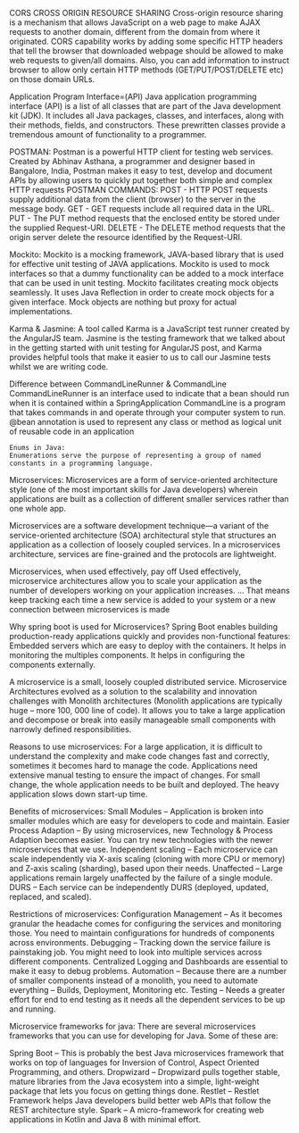 CORS 
CROSS ORIGIN RESOURCE SHARING
 Cross-origin resource sharing is a mechanism that allows JavaScript on a web page to make AJAX requests to another domain, different from the domain from where it originated.
 CORS capability works by adding some specific HTTP headers that tell the browser that downloaded webpage should be allowed to make web requests to given/all domains. Also, you can add information to instruct browser to allow only certain HTTP methods (GET/PUT/POST/DELETE etc) on those domain URLs.
 
 Application Program Interface=(API)
 Java application programming interface (API) is a list of all classes that are part of the Java development kit (JDK). It includes all Java packages, classes, and interfaces, along with their methods, fields, and constructors. These prewritten classes provide a tremendous amount of functionality to a programmer.

POSTMAN:
 Postman is a powerful HTTP client for testing web services. Created by Abhinav Asthana, a programmer and designer based in Bangalore, India, Postman makes it easy to test, develop and document APIs by allowing users to quickly put together both simple and complex HTTP requests
 POSTMAN COMMANDS:
 POST - HTTP POST requests supply additional data from the client (browser) to the server in the message body.
 GET - GET requests include all required data in the URL.
 PUT - The PUT method requests that the enclosed entity be stored under the supplied Request-URI.
 DELETE - The DELETE method requests that the origin server delete the resource identified by the Request-URI. 
 
 Mockito:
 Mockito is a mocking framework, JAVA-based library that is used for effective unit testing of JAVA applications. Mockito is used to mock interfaces so that a dummy functionality can be added to a mock interface that can be used in unit testing. Mockito facilitates creating mock objects seamlessly. It uses Java Reflection in order to create mock objects for a given interface. Mock objects are nothing but proxy for actual implementations.
 
 Karma & Jasmine:
 A tool called Karma is a JavaScript test runner created by the AngularJS team. Jasmine is the testing framework that we talked about in the getting started with unit testing for AngularJS post, and Karma provides helpful tools that make it easier to us to call our Jasmine tests whilst we are writing code.
 
 Difference between CommandLineRunner & CommandLine
    CommandLineRunner is an interface used to indicate that a bean should run when it is contained within a SpringApplication
    CommandLine is a program that takes commands in and operate through your computer system to run.
    @bean annotation is used to represent any class or method as logical unit of reusable code in an application
    
    Enums in Java:
    Enumerations serve the purpose of representing a group of named constants in a programming language.


Microservices:
Microservices are a form of service-oriented architecture style (one of the most important skills for Java developers) wherein applications are built as a collection of different smaller services rather than one whole app.

Microservices are a software development technique—a variant of the service-oriented architecture (SOA) architectural style that structures an application as a collection of loosely coupled services. In a microservices architecture, services are fine-grained and the protocols are lightweight.

Microservices, when used effectively, pay off
Used effectively, microservice architectures allow you to scale your application as the number of developers working on your application increases. ... That means keep tracking each time a new service is added to your system or a new connection between microservices is made

Why spring boot is used for Microservices?
Spring Boot enables building production-ready applications quickly and provides non-functional features: Embedded servers which are easy to deploy with the containers. It helps in monitoring the multiples components. It helps in configuring the components externally.

A microservice is a small, loosely coupled distributed service. Microservice Architectures evolved as a solution to the scalability and innovation challenges with Monolith architectures (Monolith applications are typically huge – more 100, 000 line of code). It allows you to take a large application and decompose or break into easily manageable small components with narrowly defined responsibilities.


Reasons to use microservices:
For a large application, it is difficult to understand the complexity and make code changes fast and correctly, sometimes it becomes hard to manage the code.
Applications need extensive manual testing to ensure the impact of changes.
For small change, the whole application needs to be built and deployed.
The heavy application slows down start-up time.


Benefits of microservices:
Small Modules –
Application is broken into smaller modules which are easy for developers to code and maintain.
Easier Process Adaption –
By using microservices, new Technology & Process Adaption becomes easier. You can try new technologies with the newer microservices that we use.
Independent scaling –
Each microservice can scale independently via X-axis scaling (cloning with more CPU or memory) and Z-axis scaling (sharding), based upon their needs.
Unaffected –
Large applications remain largely unaffected by the failure of a single module.
DURS –
Each service can be independently DURS (deployed, updated, replaced, and scaled).


Restrictions of microservices:
Configuration Management –
As it becomes granular the headache comes for configuring the services and monitoring those. You need to maintain configurations for hundreds of components across environments.
Debugging –
Tracking down the service failure is painstaking job. You might need to look into multiple services across different components. Centralized Logging and Dashboards are essential to make it easy to debug problems.
Automation – Because there are a number of smaller components instead of a monolith, you need to automate everything – Builds, Deployment, Monitoring etc.
Testing –
Needs a greater effort for end to end testing as it needs all the dependent services to be up and running.


Microservice frameworks for java:
There are several microservices frameworks that you can use for developing for Java. Some of these are:

Spring Boot –
This is probably the best Java microservices framework that works on top of languages for Inversion of Control, Aspect Oriented Programming, and others.
Dropwizard –
Dropwizard pulls together stable, mature libraries from the Java ecosystem into a simple, light-weight package that lets you focus on getting things done.
Restlet –
Restlet Framework helps Java developers build better web APIs that follow the REST architecture style.
Spark –
A micro-framework for creating web applications in Kotlin and Java 8 with minimal effort.
